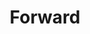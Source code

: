 ---
title: Forward
tags:
icon: forward
svg: '<svg xmlns="http://www.w3.org/2000/svg" width="24" height="24" fill="none" viewBox="0 0 24 24" stroke-width="1.5" stroke-linecap="round" stroke-linejoin="round" stroke="currentColor"><path d="M9.985 9.919C11.328 11.015 12 11.563 12 12.5s-.672 1.485-2.015 2.582c-.371.302-.74.587-1.077.824a18.14 18.14 0 0 1-.98.635c-1.341.816-2.011 1.223-2.612.772-.602-.451-.656-1.396-.766-3.285A27.07 27.07 0 0 1 4.5 12.5c0-.47.02-.993.05-1.528.11-1.89.164-2.834.766-3.285.6-.451 1.27-.044 2.611.771.348.212.684.427.98.636.339.237.707.522 1.078.825Zm7.5 0c1.343 1.096 2.015 1.644 2.015 2.581s-.672 1.485-2.015 2.582c-.371.302-.74.587-1.077.824-.297.209-.633.424-.98.635-1.341.816-2.011 1.223-2.613.772-.6-.451-.655-1.396-.764-3.285A27.07 27.07 0 0 1 12 12.5c0-.47.02-.993.05-1.528.11-1.89.164-2.834.765-3.285.602-.451 1.272-.044 2.612.771.348.212.684.427.98.636.339.237.707.522 1.078.825Z"/></svg>'
---